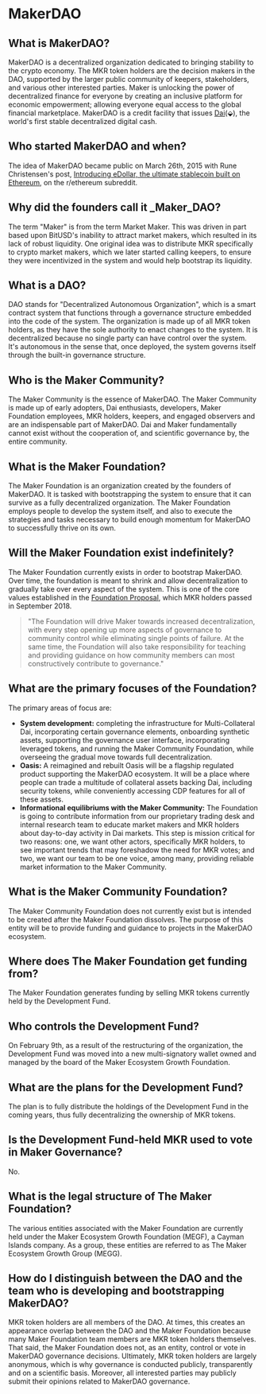 # MakerDAO

## What is MakerDAO?

MakerDAO is a decentralized organization dedicated to bringing stability to the crypto economy. The MKR token holders are the decision makers in the DAO, supported by the larger public community of keepers, stakeholders, and various other interested parties. Maker is unlocking the power of decentralized finance for everyone by creating an inclusive platform for economic empowerment; allowing everyone equal access to the global financial marketplace. MakerDAO is a credit facility that issues [Dai](./dai.md#what-is-dai)(⬙), the world's first stable decentralized digital cash.

## Who started MakerDAO and when?

The idea of MakerDAO became public on March 26th, 2015 with Rune Christensen's post, [Introducing eDollar, the ultimate stablecoin built on Ethereum](https://www.reddit.com/r/ethereum/comments/30f98i/introducing_edollar_the_ultimate_stablecoin_built/), on the r/ethereum subreddit.

## Why did the founders call it _Maker_DAO?

The term "Maker" is from the term Market Maker. This was driven in part based upon BitUSD's inability to attract market makers, which resulted in its lack of robust liquidity. One original idea was to distribute MKR specifically to crypto market makers, which we later started calling keepers, to ensure they were incentivized in the system and would help bootstrap its liquidity.

## What is a DAO?

DAO stands for "Decentralized Autonomous Organization", which is a smart contract system that functions through a governance structure embedded into the code of the system. The organization is made up of all MKR token holders, as they have the sole authority to enact changes to the system. It is decentralized because no single party can have control over the system. It's autonomous in the sense that, once deployed, the system governs itself through the built-in governance structure.

## Who is the Maker Community?

The Maker Community is the essence of MakerDAO. The Maker Community is made up of early adopters, Dai enthusiasts, developers, Maker Foundation employees, MKR holders, keepers, and engaged observers and are an indispensable part of MakerDAO. Dai and Maker fundamentally cannot exist without the cooperation of, and scientific governance by, the entire community.

## What is the Maker Foundation?

The Maker Foundation is an organization created by the founders of MakerDAO. It is tasked with bootstrapping the system to ensure that it can survive as a fully decentralized organization. The Maker Foundation employs people to develop the system itself, and also to execute the strategies and tasks necessary to build enough momentum for MakerDAO to successfully thrive on its own.

## Will the Maker Foundation exist indefinitely?

The Maker Foundation currently exists in order to bootstrap MakerDAO. Over time, the foundation is meant to shrink and allow decentralization to gradually take over every aspect of the system. This is one of the core values established in the [Foundation Proposal](https://medium.com/makerdao/foundation-proposal-v2-f10d8ee5fe8c), which MKR holders passed in September 2018.

> "The Foundation will drive Maker towards increased decentralization, with every step opening up more aspects of governance to community control while eliminating single points of failure. At the same time, the Foundation will also take responsibility for teaching and providing guidance on how community members can most constructively contribute to governance."

## What are the primary focuses of the Foundation?

The primary areas of focus are:

- **System development:** completing the infrastructure for Multi-Collateral Dai, incorporating certain governance elements, onboarding synthetic assets, supporting the governance user interface, incorporating leveraged tokens, and running the Maker Community Foundation, while overseeing the gradual move towards full decentralization.
- **Oasis:** A reimagined and rebuilt Oasis will be a flagship regulated product supporting the MakerDAO ecosystem. It will be a place where people can trade a multitude of collateral assets backing Dai, including security tokens, while conveniently accessing CDP features for all of these assets.
- **Informational equilibriums with the Maker Community:** The Foundation is going to contribute information from our proprietary trading desk and internal research team to educate market makers and MKR holders about day-to-day activity in Dai markets. This step is mission critical for two reasons: one, we want other actors, specifically MKR holders, to see important trends that may foreshadow the need for MKR votes; and two, we want our team to be one voice, among many, providing reliable market information to the Maker Community.

## What is the Maker Community Foundation?

The Maker Community Foundation does not currently exist but is intended to be created after the Maker Foundation dissolves. The purpose of this entity will be to provide funding and guidance to projects in the MakerDAO ecosystem.

## Where does The Maker Foundation get funding from?

The Maker Foundation generates funding by selling MKR tokens currently held by the Development Fund.

## Who controls the Development Fund?

On February 9th, as a result of the restructuring of the organization, the Development Fund was moved into a new multi-signatory wallet owned and managed by the board of the Maker Ecosystem Growth Foundation.

## What are the plans for the Development Fund?

The plan is to fully distribute the holdings of the Development Fund in the coming years, thus fully decentralizing the ownership of MKR tokens.

## Is the Development Fund-held MKR used to vote in Maker Governance?

No.

## What is the legal structure of The Maker Foundation?

The various entities associated with the Maker Foundation are currently held under the Maker Ecosystem Growth Foundation (MEGF), a Cayman Islands company. As a group, these entities are referred to as The Maker Ecosystem Growth Group (MEGG).

## How do I distinguish between the DAO and the team who is developing and bootstrapping MakerDAO?

MKR token holders are all members of the DAO. At times, this creates an appearance overlap between the DAO and the Maker Foundation because many Maker Foundation team members are MKR token holders themselves. That said, the Maker Foundation does not, as an entity, control or vote in MakerDAO governance decisions. Ultimately, MKR token holders are largely anonymous, which is why governance is conducted publicly, transparently and on a scientific basis. Moreover, all interested parties may publicly submit their opinions related to MakerDAO governance.
